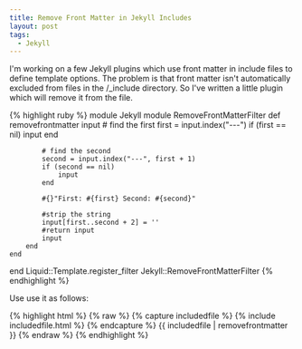 ```yaml
--- 
title: Remove Front Matter in Jekyll Includes
layout: post
tags:
  - Jekyll
---
```


I'm working on a few Jekyll plugins which use front matter in include files to define template options. The problem is that front matter isn't automatically excluded from files in the /_include directory. So I've written a little plugin which will remove it from the file.

{% highlight ruby %}
module Jekyll
	module RemoveFrontMatterFilter
		def removefrontmatter input
			# find the first
			first = input.index("---")
			if (first == nil) 
				input
			end

			# find the second
			second = input.index("---", first + 1)
			if (second == nil)
				input
			end

			#{}"First: #{first} Second: #{second}"

			#strip the string
			input[first..second + 2] = ''
			#return input
			input
		end
	end
end
Liquid::Template.register_filter Jekyll::RemoveFrontMatterFilter
{% endhighlight %} 

Use use it as follows:

{% highlight html %}
{% raw %}
{% capture includedfile %}
	{% include includedfile.html %}
{% endcapture %}
{{ includedfile | removefrontmatter }}
{% endraw %}
{% endhighlight %}